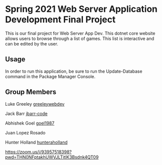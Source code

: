# Spring 2021 Web Server Application Development Final Project

This is our final project for Web Server App Dev. This dotnet core website allows users to browse through a list of games. 
This list is interactive and can be edited by the user.

## Usage

In order to run this application, be sure to run the Update-Database command in the Package Manager Console.

## Group Members

Luke Greeley [greeleywebdev](https://github.com/greeleywebdev)

Jack Barr [jbarr-code](https://github.com/jbarr-code)

Abhishek Goel [goel1987](https://github.com/goel1987)

Juan Lopez Rosado

Hunter Holland [hunteraholland](https://github.com/hunteraholland)


https://zoom.us/j/93957518398?pwd=THN0NFptakhUWVJLTitlK3Bsdnk4QT09

